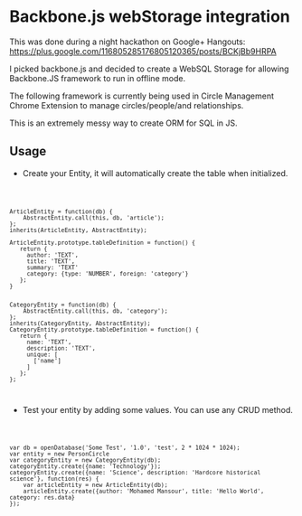 Backbone.js webStorage integration
==================================

This was done during a night hackathon on Google+ Hangouts:
https://plus.google.com/116805285176805120365/posts/BCKjBb9HRPA

I picked backbone.js and decided to create a WebSQL Storage for
allowing Backbone.JS framework to run in offline mode. 

The following framework is currently being used in Circle Management
Chrome Extension to manage circles/people/and relationships.

This is an extremely messy way to create ORM for SQL in JS.


Usage
-----

 - Create your Entity, it will automatically create the table when
   initialized.

<code>

    ArticleEntity = function(db) {
        AbstractEntity.call(this, db, 'article');
    };
    inherits(ArticleEntity, AbstractEntity);
  
    ArticleEntity.prototype.tableDefinition = function() {
       return {
         author: 'TEXT',
         title: 'TEXT',
         summary: 'TEXT'
         category: {type: 'NUMBER', foreign: 'category'}
       };
    }
    
    
    CategoryEntity = function(db) {
        AbstractEntity.call(this, db, 'category');
    };
    inherits(CategoryEntity, AbstractEntity);
    CategoryEntity.prototype.tableDefinition = function() {
       return {
         name: 'TEXT',
         description: 'TEXT',
         unique: [
           ['name']
         ]
       };
    };
</code>

 - Test your entity by adding some values. You can use any CRUD method.

<code>

    var db = openDatabase('Some Test', '1.0', 'test', 2 * 1024 * 1024);
    var entity = new PersonCircle
    var categoryEntity = new CategoryEntity(db);
    categoryEntity.create({name: 'Technology'});
    categoryEntity.create({name: 'Science', description: 'Hardcore historical science'}, function(res) {
        var articleEntity = new ArticleEntity(db);
        articleEntity.create({author: 'Mohamed Mansour', title: 'Hello World', category: res.data}
    });
</code>
